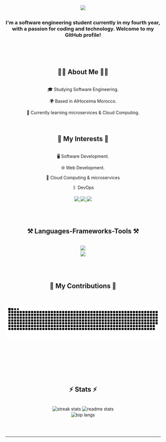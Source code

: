 <!--<img align="right" src="https://visitor-badge.laobi.icu/badge?page_id=Fatima-El2003.Fatima-El2003" />!-->

<h1 align="center">
    <img src="https://readme-typing-svg.herokuapp.com/?font=Righteous&size=35&center=true&vCenter=true&width=500&height=70&duration=4000&lines=Hi+There!+👋;+I'm+Fatima+ELOUAFI!;" />
</h1>

<h3 align="center">I'm a software engineering student currently in my fourth year, with a passion for coding and technology. Welcome to my GitHub profile!</h3>

<br/>

<div align="center"> 
 
  
  <br/>
  <br/>
<h2 align="center">👩‍💻 About Me 👩‍💻</h2>
<br/>
🎓 Studying Software Engineering.
  
🌍 Based in AlHoceima Morocco.
  
🌱 Currently learning microservices & Cloud Computing.
 <br/>
 <br/>
 <br/>
<h2 align="center">🎯 My Interests 🎯</h2>
<br/>
🖥️ Software Development.
  
🌐 Web Development.
  
🌌 Cloud Computing & microservices
  
 🖇️ DevOps

</div>
 
<div align="center"> 
    
  <a href="mailto:elouafifatima759@gmail.com">
    <img src="https://img.shields.io/badge/Gmail-333333?style=for-the-badge&logo=gmail&logoColor=red" />
  </a>
  <a href="https://www.linkedin.com/in/fatima-elouafi/" target="_blank">
    <img src="https://img.shields.io/badge/LinkedIn-0077B5?style=for-the-badge&logo=linkedin&logoColor=white" target="_blank" />
  </a>
  <a href="https://fatima-el2003.github.io/Fatima_ELOUAFI/" target="_blank">
     <img src="https://img.shields.io/badge/Portfolio-FF5722?style=for-the-badge&logo=todoist&logoColor=white" target="_blank" /> <!-- sqlite, safari, google-chrome are other good icon options -->
  </a>
</div>

 <br/>
 <br/>
 <br/>
 
<h2 align="center">⚒️ Languages-Frameworks-Tools ⚒️</h2>
<br/>
<div align="center">
    <img src="https://skillicons.dev/icons?i=java,spring,javascript,typescript,react,angular,nodejs,express,mysql,docker,aws" /><br/>
    <img src="https://skillicons.dev/icons?i=python,php,cpp,c,cs,dotnet,git,firebase,linux,flask,postman" />
    
</div>


 <br/>
 <br/>
 <br/>

<div align="center">
  <h2>🐍 My Contributions 🐍</h2>
  <br>
  <p align="center">
  <img  src="https://raw.githubusercontent.com/Elanza-48/Elanza-48/main/resources/img/github-contribution-grid-snake.svg" alt="example" />
</p>
  <br/><br/><br/>
</div>

 <br/>
 <br/>
 <br/>

<h2 align="center">⚡ Stats ⚡</h2>
<br/>
<div align=center>
  <img width=390 src="https://github-readme-streak-stats-salesp07.vercel.app/?user=salesp07&count_private=true&theme=react&border_radius=10" alt="streak stats"/>
  <img width=390 src="https://github-readme-stats-salesp07.vercel.app/api?username=salesp07&count_private=true&show_icons=true&theme=react&rank_icon=github&border_radius=10" alt="readme stats" />
  <br/>
  <img width=325 align="center" src="https://github-readme-stats-salesp07.vercel.app/api/top-langs/?username=salesp07&hide=HTML&langs_count=8&layout=compact&theme=react&border_radius=10&size_weight=0.5&count_weight=0.5&exclude_repo=github-readme-stats" alt="top langs" />
</div>

<br/><br/>

<hr/>

<br/>


<br/>
